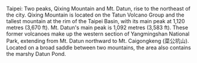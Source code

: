 Taipei: Two peaks, Qixing Mountain and Mt. Datun, rise to the northeast of the city. Qixing Mountain is located on the Tatun Volcano Group and the tallest mountain at the rim of the Taipei Basin, with its main peak at 1,120 metres (3,670 ft). Mt. Datun's main peak is 1,092 metres (3,583 ft). These former volcanoes make up the western section of Yangmingshan National Park, extending from Mt. Datun northward to Mt. Caigongkeng (菜公坑山). Located on a broad saddle between two mountains, the area also contains the marshy Datun Pond.

